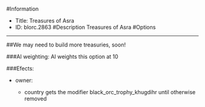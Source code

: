 #Information
 - Title: Treasures of Asra
 - ID: blorc.2863
#Description
Treasures of Asra
#Options

___
##We may need to build more treasuries, soon!

###AI weighting:
AI weights this option at 10


###Efects:<ul><li>owner:</li><ul><li>country gets the modifier black_orc_trophy_khugdihr until otherwise removed</li></ul></ul>
